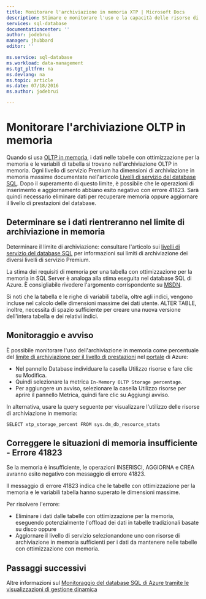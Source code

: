 ```yaml
---
title: Monitorare l'archiviazione in memoria XTP | Microsoft Docs
description: Stimare e monitorare l'uso e la capacità delle risorse di archiviazione in memoria XTP e risolvere l'errore di capacità 41823
services: sql-database
documentationcenter: ''
author: jodebrui
manager: jhubbard
editor: ''

ms.service: sql-database
ms.workload: data-management
ms.tgt_pltfrm: na
ms.devlang: na
ms.topic: article
ms.date: 07/18/2016
ms.author: jodebrui

---
```

# Monitorare l'archiviazione OLTP in memoria
Quando si usa [OLTP in memoria](sql-database-in-memory.md), i dati nelle tabelle con ottimizzazione per la memoria e le variabili di tabella si trovano nell'archiviazione OLTP in memoria. Ogni livello di servizio Premium ha dimensioni di archiviazione in memoria massime documentate nell'articolo [Livelli di servizio del database SQL](sql-database-service-tiers.md#service-tiers-for-single-databases). Dopo il superamento di questo limite, è possibile che le operazioni di inserimento e aggiornamento abbiano esito negativo con errore 41823. Sarà quindi necessario eliminare dati per recuperare memoria oppure aggiornare il livello di prestazioni del database.

## Determinare se i dati rientreranno nel limite di archiviazione in memoria
Determinare il limite di archiviazione: consultare l'articolo sui [ livelli di servizio del database SQL](sql-database-service-tiers.md#service-tiers-for-single-databases) per informazioni sui limiti di archiviazione dei diversi livelli di servizio Premium.

La stima dei requisiti di memoria per una tabella con ottimizzazione per la memoria in SQL Server è analoga alla stima eseguita nel database SQL di Azure. È consigliabile rivedere l'argomento corrispondente su [MSDN](https://msdn.microsoft.com/library/dn282389.aspx).

Si noti che la tabella e le righe di variabili tabella, oltre agli indici, vengono incluse nel calcolo delle dimensioni massime dei dati utente. ALTER TABLE, inoltre, necessita di spazio sufficiente per creare una nuova versione dell'intera tabella e dei relativi indici.

## Monitoraggio e avviso
È possibile monitorare l'uso dell'archiviazione in memoria come percentuale del [limite di archiviazione per il livello di prestazioni](sql-database-service-tiers.md#service-tiers-for-single-databases) nel [portale](https://portal.azure.com/) di Azure:

* Nel pannello Database individuare la casella Utilizzo risorse e fare clic su Modifica.
* Quindi selezionare la metrica `In-Memory OLTP Storage percentage`.
* Per aggiungere un avviso, selezionare la casella Utilizzo risorse per aprire il pannello Metrica, quindi fare clic su Aggiungi avviso.

In alternativa, usare la query seguente per visualizzare l'utilizzo delle risorse di archiviazione in memoria:

    SELECT xtp_storage_percent FROM sys.dm_db_resource_stats


## Correggere le situazioni di memoria insufficiente - Errore 41823
Se la memoria è insufficiente, le operazioni INSERISCI, AGGIORNA e CREA avranno esito negativo con messaggio di errore 41823.

Il messaggio di errore 41823 indica che le tabelle con ottimizzazione per la memoria e le variabili tabella hanno superato le dimensioni massime.

Per risolvere l'errore:

* Eliminare i dati dalle tabelle con ottimizzazione per la memoria, eseguendo potenzialmente l'offload dei dati in tabelle tradizionali basate su disco oppure
* Aggiornare il livello di servizio selezionandone uno con risorse di archiviazione in memoria sufficienti per i dati da mantenere nelle tabelle con ottimizzazione con memoria.

## Passaggi successivi
Altre informazioni sul [Monitoraggio del database SQL di Azure tramite le visualizzazioni di gestione dinamica](sql-database-monitoring-with-dmvs.md)

<!---HONumber=AcomDC_0720_2016-->